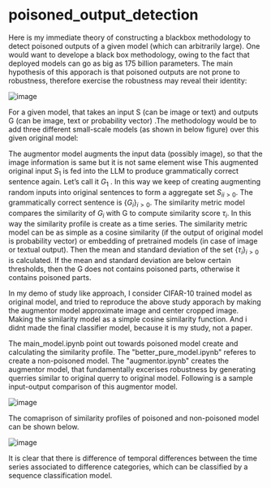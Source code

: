 # poisoned_output_detection

Here is my immediate theory of constructing a blackbox methodology to detect poisoned outputs of a given model (which can arbitrarily large). One would want to develope a black box methodology, owing to the fact that deployed models can go as big as 175 billion parameters. The main hypothesis of this apporach is that poisoned outputs are not prone to robustness, therefore exercise the robustness may reveal their identity:

![image](https://user-images.githubusercontent.com/47445756/231297814-a217fca0-71af-498c-8990-29d725f10ff5.png)


For a given model, that takes an input S (can be image or text) and outputs G (can be image, text or probability vector) .The methodology would be to add three different small-scale models (as shown in below figure) over this given original model:

The augmentor model augments the input data (possibly image), so that the image information is same but it is not same element wise This augmented original input $S_1$ is fed into the LLM to produce grammatically correct sentence again. Let’s call it $G_1$  . In this way we keep of creating augmenting random inputs into original sentences to form a aggregate set ${S_i }_{i>0}$. The grammatically correct sentence is $\{G_i\}_{i>0}$.
The similarity metric model compares the similarity of $G_i$ with G to compute similarity score $τ_i$. In this way the similarity profile is create as a time series. The similarity metric model can be as simple as a cosine similarity (if the output of original model is probability vector) or embedding of pretrained models (in case of image or textual output). Then the mean and standard deviation of the set $\{{τ_i}\}_{i>0}$ is calculated. If the mean and standard deviation are below certain thresholds, then the G does not contains poisoned parts, otherwise it contains poisoned parts.


In my demo of study like approach, I consider CIFAR-10 trained model as original model, and tried to reproduce the above study apporach by making the augmentor model approximate image and center cropped image. Making the similarity model as a simple cosine similarity function. And i didnt made the final classifier model, because it is my study, not a paper.

The main_model.ipynb point out towards poisoned model create and calculating the similarity profile. The "better_pure_model.ipynb" referes to create a non-poisoned model. The "augmentor.ipynb" creates the augmentor model, that fundamentally excerises robustness by generating querries similar to original querry to original model. Following is a sample input-output comparison of this augmentor model.

![image](https://user-images.githubusercontent.com/47445756/231302136-8c53ba91-81e5-4e5d-a1f5-8f58df8dc4f7.png)


The comaprison of similarity profiles of poisoned and non-poisoned model can be shown below.

![image](https://user-images.githubusercontent.com/47445756/231301494-8f356b8f-048b-4f97-9885-8883c61e0dd1.png)


It is clear that there is difference of temporal differences between the time series associated to difference categories, which can be classified by a sequence classification model.





